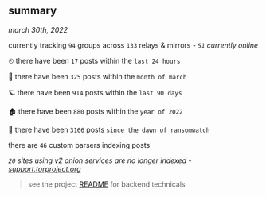 
## summary
_march 30th, 2022_

currently tracking `94` groups across `133` relays & mirrors - _`51` currently online_

⏲ there have been `17` posts within the `last 24 hours`

🦈 there have been `325` posts within the `month of march`

🪐 there have been `914` posts within the `last 90 days`

🏚 there have been `880` posts within the `year of 2022`

🦕 there have been `3166` posts `since the dawn of ransomwatch`

there are `46` custom parsers indexing posts

_`20` sites using v2 onion services are no longer indexed - [support.torproject.org](https://support.torproject.org/onionservices/v2-deprecation/)_

> see the project [README](https://github.com/thetanz/ransomwatch#ransomwatch--) for backend technicals
